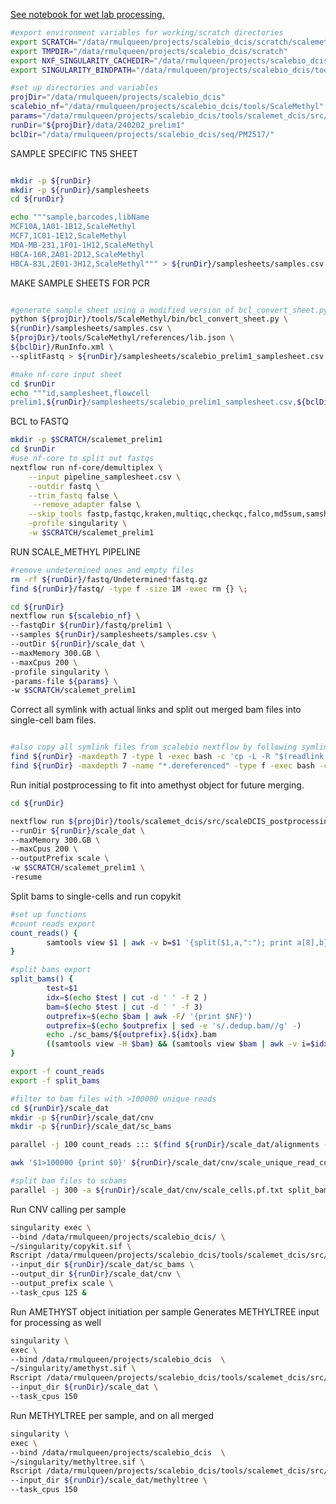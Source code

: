 [See notebook for wet lab processing.](https://mdandersonorg-my.sharepoint.com/personal/rmulqueen_mdanderson_org/_layouts/OneNote.aspx?id=%2Fpersonal%2Frmulqueen_mdanderson_org%2FDocuments%2FmetACT&wd=target%28scalebio%20sciMETv2.one%7CD3F046A2-B151-0443-938E-82A415D420EB%2F240109%20Scale%20Met%20Alpha%20Test%20Kit%7C2C45CEED-7824-7C4B-8CFC-697EE8D6A947%2F%29)


```bash
#export environment variables for working/scratch directories
export SCRATCH="/data/rmulqueen/projects/scalebio_dcis/scratch/scalemet_work"
export TMPDIR="/data/rmulqueen/projects/scalebio_dcis/scratch"
export NXF_SINGULARITY_CACHEDIR="/data/rmulqueen/projects/scalebio_dcis/singularity"
export SINGULARITY_BINDPATH="/data/rmulqueen/projects/scalebio_dcis/tools/ScaleMethyl/bin" 

#set up directories and variables
projDir="/data/rmulqueen/projects/scalebio_dcis"
scalebio_nf="/data/rmulqueen/projects/scalebio_dcis/tools/ScaleMethyl" 
params="/data/rmulqueen/projects/scalebio_dcis/tools/scalemet_dcis/src/dcis_runParams.yml"
runDir="${projDir}/data/240202_prelim1"
bclDir="/data/rmulqueen/projects/scalebio_dcis/seq/PM2517/"

```

SAMPLE SPECIFIC TN5 SHEET

```bash

mkdir -p ${runDir}
mkdir -p ${runDir}/samplesheets
cd ${runDir}

echo """sample,barcodes,libName
MCF10A,1A01-1B12,ScaleMethyl
MCF7,1C01-1E12,ScaleMethyl
MDA-MB-231,1F01-1H12,ScaleMethyl
HBCA-16R,2A01-2D12,ScaleMethyl
HBCA-83L,2E01-3H12,ScaleMethyl""" > ${runDir}/samplesheets/samples.csv

```

MAKE SAMPLE SHEETS FOR PCR

```bash

#generate sample sheet using a modified version of bcl_convert_sheet.py to allow for pcr plate specifications.
python ${projDir}/tools/ScaleMethyl/bin/bcl_convert_sheet.py \
${runDir}/samplesheets/samples.csv \
${projDir}/tools/ScaleMethyl/references/lib.json \
${bclDir}/RunInfo.xml \
--splitFastq > ${runDir}/samplesheets/scalebio_prelim1_samplesheet.csv

#make nf-core input sheet
cd $runDir
echo """id,samplesheet,flowcell
prelim1,${runDir}/samplesheets/scalebio_prelim1_samplesheet.csv,${bclDir}""" > pipeline_samplesheet.csv

```

BCL to FASTQ

```bash
mkdir -p $SCRATCH/scalemet_prelim1
cd $runDir
#use nf-core to split out fastqs
nextflow run nf-core/demultiplex \
    --input pipeline_samplesheet.csv \
    --outdir fastq \
    --trim_fastq false \
     --remove_adapter false \
    --skip_tools fastp,fastqc,kraken,multiqc,checkqc,falco,md5sum,samshee \
    -profile singularity \
    -w $SCRATCH/scalemet_prelim1

```

RUN SCALE_METHYL PIPELINE

```bash
#remove undetermined ones and empty files
rm -rf ${runDir}/fastq/Undetermined*fastq.gz
find ${runDir}/fastq/ -type f -size 1M -exec rm {} \;

cd ${runDir}
nextflow run ${scalebio_nf} \
--fastqDir ${runDir}/fastq/prelim1 \
--samples ${runDir}/samplesheets/samples.csv \
--outDir ${runDir}/scale_dat \
--maxMemory 300.GB \
--maxCpus 200 \
-profile singularity \
-params-file ${params} \
-w $SCRATCH/scalemet_prelim1


```

Correct all symlink with actual links and split out merged bam files into single-cell bam files.

```bash

#also copy all symlink files from scalebio nextflow by following symlinks (so we don't need work dir maintained)
find ${runDir} -maxdepth 7 -type l -exec bash -c 'cp -L -R "$(readlink -m "$0")" "$0".dereferenced' {} \; #copy files
find ${runDir} -maxdepth 7 -name "*.dereferenced" -type f -exec bash -c 'mv $0 $(echo $0 | sed -e 's/".dereferenced"//g' -)' {} \; #move to old file names
```

Run initial postprocessing to fit into amethyst object for future merging.

```bash
cd ${runDir}

nextflow run ${projDir}/tools/scalemet_dcis/src/scaleDCIS_postprocessing.nf.groovy \
--runDir ${runDir}/scale_dat \
--maxMemory 300.GB \
--maxCpus 200 \
--outputPrefix scale \
-w $SCRATCH/scalemet_prelim1 \
-resume
```







Split bams to single-cells and run copykit

```bash
#set up functions
#count reads export
count_reads() { 
        samtools view $1 | awk -v b=$1 '{split($1,a,":"); print a[8],b}' | sort | uniq -c | sort -k1,1n
}

#split bams export
split_bams() { 
        test=$1
        idx=$(echo $test | cut -d ' ' -f 2 )
        bam=$(echo $test | cut -d ' ' -f 3)
        outprefix=$(echo $bam | awk -F/ '{print $NF}')
        outprefix=$(echo $outprefix | sed -e 's/.dedup.bam//g' -)
        echo ./sc_bams/${outprefix}.${idx}.bam
        ((samtools view -H $bam) && (samtools view $bam | awk -v i=$idx '{split($1,a,":"); if(a[8]==i); print $0}')) | samtools view -bS > ./sc_bams/${outprefix}.${idx}.bam
}

export -f count_reads
export -f split_bams

#filter to bam files with >100000 unique reads
cd ${runDir}/scale_dat
mkdir -p ${runDir}/scale_dat/cnv
mkdir -p ${runDir}/scale_dat/sc_bams

parallel -j 100 count_reads ::: $(find ${runDir}/scale_dat/alignments -maxdepth 5 -name '*bam') | sort -k1,1n > ${runDir}/scale_dat/cnv/scale_unique_read_counts.tsv

awk '$1>100000 {print $0}' ${runDir}/scale_dat/cnv/scale_unique_read_counts.tsv > ${runDir}/scale_dat/cnv/scale_cells.pf.txt

#split bam files to scbams
parallel -j 300 -a ${runDir}/scale_dat/cnv/scale_cells.pf.txt split_bams
```


Run CNV calling per sample

```bash
singularity exec \
--bind /data/rmulqueen/projects/scalebio_dcis/ \
~/singularity/copykit.sif \
Rscript /data/rmulqueen/projects/scalebio_dcis/tools/scalemet_dcis/src/copykit_cnvcalling.R \
--input_dir ${runDir}/scale_dat/sc_bams \
--output_dir ${runDir}/scale_dat/cnv \
--output_prefix scale \
--task_cpus 125 &

```

Run AMETHYST object initiation per sample
Generates METHYLTREE input for processing as well

```bash
singularity \
exec \
--bind /data/rmulqueen/projects/scalebio_dcis  \
~/singularity/amethyst.sif \
Rscript /data/rmulqueen/projects/scalebio_dcis/tools/scalemet_dcis/src/amethyst_initial_processing.R \
--input_dir ${runDir}/scale_dat \
--task_cpus 150

```

Run METHYLTREE per sample, and on all merged

```bash
singularity \
exec \
--bind /data/rmulqueen/projects/scalebio_dcis  \
~/singularity/methyltree.sif \
Rscript /data/rmulqueen/projects/scalebio_dcis/tools/scalemet_dcis/src/amethyst_initial_processing.R \
--input_dir ${runDir}/scale_dat/methyltree \
--task_cpus 150
```